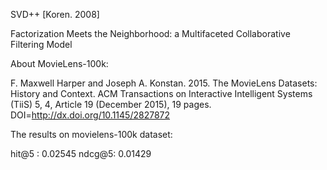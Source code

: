 SVD++ [Koren. 2008]

Factorization Meets the Neighborhood: a Multifaceted
Collaborative Filtering Model


About MovieLens-100k:

F. Maxwell Harper and Joseph A. Konstan. 2015. The MovieLens Datasets:
History and Context. ACM Transactions on Interactive Intelligent
Systems (TiiS) 5, 4, Article 19 (December 2015), 19 pages.
DOI=http://dx.doi.org/10.1145/2827872


The results on movielens-100k dataset:

hit@5 :  0.02545
ndcg@5:  0.01429
